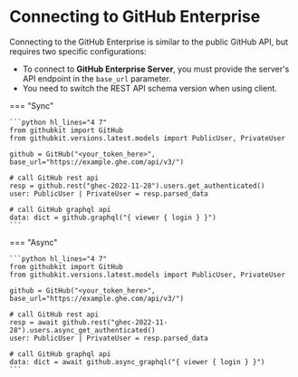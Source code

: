 # Connecting to GitHub Enterprise

Connecting to the GitHub Enterprise is similar to the public GitHub API, but requires two specific configurations:

- To connect to **GitHub Enterprise Server**, you must provide the server's API endpoint in the `base_url` parameter.
- You need to switch the REST API schema version when using client.

=== "Sync"

    ```python hl_lines="4 7"
    from githubkit import GitHub
    from githubkit.versions.latest.models import PublicUser, PrivateUser

    github = GitHub("<your_token_here>", base_url="https://example.ghe.com/api/v3/")

    # call GitHub rest api
    resp = github.rest("ghec-2022-11-28").users.get_authenticated()
    user: PublicUser | PrivateUser = resp.parsed_data

    # call GitHub graphql api
    data: dict = github.graphql("{ viewer { login } }")
    ```

=== "Async"

    ```python hl_lines="4 7"
    from githubkit import GitHub
    from githubkit.versions.latest.models import PublicUser, PrivateUser

    github = GitHub("<your_token_here>", base_url="https://example.ghe.com/api/v3/")

    # call GitHub rest api
    resp = await github.rest("ghec-2022-11-28").users.async_get_authenticated()
    user: PublicUser | PrivateUser = resp.parsed_data

    # call GitHub graphql api
    data: dict = await github.async_graphql("{ viewer { login } }")
    ```
